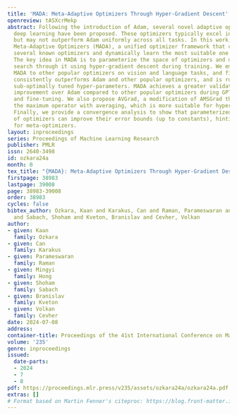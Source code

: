 ```yaml
---
title: 'MADA: Meta-Adaptive Optimizers Through Hyper-Gradient Descent'
openreview: tASXcrMekp
abstract: Following the introduction of Adam, several novel adaptive optimizers for
  deep learning have been proposed. These optimizers typically excel in some tasks
  but may not outperform Adam uniformly across all tasks. In this work, we introduce
  Meta-Adaptive Optimizers (MADA), a unified optimizer framework that can generalize
  several known optimizers and dynamically learn the most suitable one during training.
  The key idea in MADA is to parameterize the space of optimizers and dynamically
  search through it using hyper-gradient descent during training. We empirically compare
  MADA to other popular optimizers on vision and language tasks, and find that MADA
  consistently outperforms Adam and other popular optimizers, and is robust against
  sub-optimally tuned hyper-parameters. MADA achieves a greater validation performance
  improvement over Adam compared to other popular optimizers during GPT-2 training
  and fine-tuning. We also propose AVGrad, a modification of AMSGrad that replaces
  the maximum operator with averaging, which is more suitable for hyper-gradient optimization.
  Finally, we provide a convergence analysis to show that parameterized interpolations
  of optimizers can improve their error bounds (up to constants), hinting at an advantage
  for meta-optimizers.
layout: inproceedings
series: Proceedings of Machine Learning Research
publisher: PMLR
issn: 2640-3498
id: ozkara24a
month: 0
tex_title: "{MADA}: Meta-Adaptive Optimizers Through Hyper-Gradient Descent"
firstpage: 38983
lastpage: 39008
page: 38983-39008
order: 38983
cycles: false
bibtex_author: Ozkara, Kaan and Karakus, Can and Raman, Parameswaran and Hong, Mingyi
  and Sabach, Shoham and Kveton, Branislav and Cevher, Volkan
author:
- given: Kaan
  family: Ozkara
- given: Can
  family: Karakus
- given: Parameswaran
  family: Raman
- given: Mingyi
  family: Hong
- given: Shoham
  family: Sabach
- given: Branislav
  family: Kveton
- given: Volkan
  family: Cevher
date: 2024-07-08
address:
container-title: Proceedings of the 41st International Conference on Machine Learning
volume: '235'
genre: inproceedings
issued:
  date-parts:
  - 2024
  - 7
  - 8
pdf: https://proceedings.mlr.press/v235/assets/ozkara24a/ozkara24a.pdf
extras: []
# Format based on Martin Fenner's citeproc: https://blog.front-matter.io/posts/citeproc-yaml-for-bibliographies/
---
```

